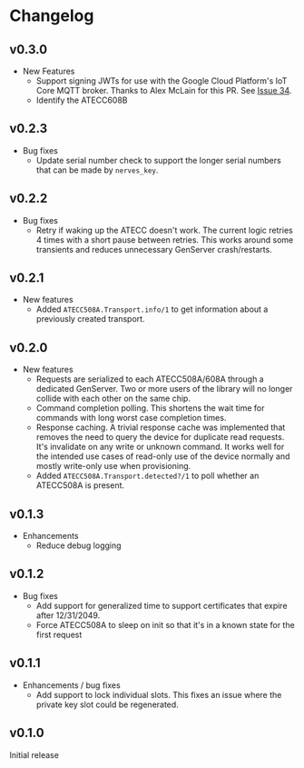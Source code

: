# Changelog

## v0.3.0

* New Features
  * Support signing JWTs for use with the Google Cloud
    Platform's IoT Core MQTT broker. Thanks to Alex McLain for this PR. See
    [Issue 34](https://github.com/nerves-hub/atecc508a/pull/34).
  * Identify the ATECC608B

## v0.2.3

* Bug fixes
  * Update serial number check to support the longer serial numbers that can be
    made by `nerves_key`.

## v0.2.2

* Bug fixes
  * Retry if waking up the ATECC doesn't work. The current logic retries 4 times
    with a short pause between retries. This works around some transients and
    reduces unnecessary GenServer crash/restarts.

## v0.2.1

* New features
  * Added `ATECC508A.Transport.info/1` to get information about a previously
    created transport.

## v0.2.0

* New features
  * Requests are serialized to each ATECC508A/608A through a dedicated
    GenServer. Two or more users of the library will no longer collide with each
    other on the same chip.
  * Command completion polling. This shortens the wait time for commands with
    long worst case completion times.
  * Response caching. A trivial response cache was implemented that removes the
    need to query the device for duplicate read requests. It's invalidate on any
    write or unknown command. It works well for the intended use cases of
    read-only use of the device normally and mostly write-only use when
    provisioning.
  * Added `ATECC508A.Transport.detected?/1` to poll whether an ATECC508A is
    present.

## v0.1.3

* Enhancements
  * Reduce debug logging

## v0.1.2

* Bug fixes
  * Add support for generalized time to support certificates that expire after
    12/31/2049.
  * Force ATECC508A to sleep on init so that it's in a known state for the first
    request

## v0.1.1

* Enhancements / bug fixes
  * Add support to lock individual slots. This fixes an issue where the private
    key slot could be regenerated.

## v0.1.0

Initial release

